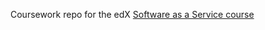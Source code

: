 Coursework repo for the edX [Software as a Service course](https://courses.edx.org/courses/BerkeleyX/CS-169.1x/2013_Summer) 